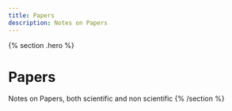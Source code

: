 ```yaml
---
title: Papers
description: Notes on Papers
---
```


{% section .hero %}
# Papers 
Notes on Papers, both scientific and non scientific
{% /section %}